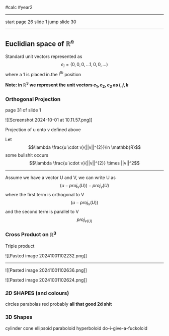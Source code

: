 #calc #year2 


***
start page 26 slide 1
jump slide 30
***

## Euclidian space of $\mathbb{R}^n$

Standard unit vectors represented as
$$
e_{i} = (0, 0, 0, \dots 1, 0, 0, \dots)
$$
where a 1 is placed in.the $i^{th}$ position

**Note: in $\mathbb{R}^3$ we represent the unit vectors $e_{1}, e_{2}, e_{3}$ as $i, j, k$**


### Orthogonal Projection

page 31 of slide 1

![[Screenshot 2024-10-01 at 10.11.57.png]]

Projection of u onto v defined above

Let $$\lambda \frac{u \cdot v}{||v||^{2}}\in \mathbb{R}$$some bullshit occurs
$$\lambda \frac{u \cdot v}{||v||^{2}} \times ||v||^2$$
***

Assume we have a vector U and V, we can write U as $$(u - proj_v(U)) - proj_v(U)$$ where the first term is orthogonal to V $$(u - proj_v(U))$$ and the second term is parallel to V
$$
proj_{v(U)}
$$

### Cross Product on $\mathbb{R}^3$

Triple product

![[Pasted image 20241001102232.png]]
***

![[Pasted image 20241001102636.png]]

![[Pasted image 20241001102624.png]]

### *2D* SHAPES (and colours)

circles
parabolas
red probably
**all that good 2d shit**

### 3D Shapes
cylinder
cone
ellipsoid
paraboloid
hyperboloid
do-i-give-a-fuckoloid

